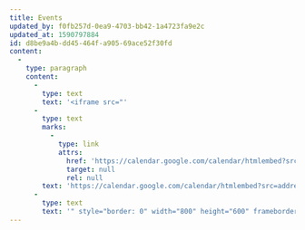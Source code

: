 ```yaml
---
title: Events
updated_by: f0fb257d-0ea9-4703-bb42-1a4723fa9e2c
updated_at: 1590797884
id: d8be9a4b-dd45-464f-a905-69ace52f30fd
content:
  -
    type: paragraph
    content:
      -
        type: text
        text: '<iframe src="'
      -
        type: text
        marks:
          -
            type: link
            attrs:
              href: 'https://calendar.google.com/calendar/htmlembed?src=addressbook%23contacts%40group.v.calendar.google.com&ctz=America%2FToronto'
              target: null
              rel: null
        text: 'https://calendar.google.com/calendar/htmlembed?src=addressbook%23contacts%40group.v.calendar.google.com&ctz=America%2FToronto'
      -
        type: text
        text: '" style="border: 0" width="800" height="600" frameborder="0" scrolling="no"></iframe>'
---
```

